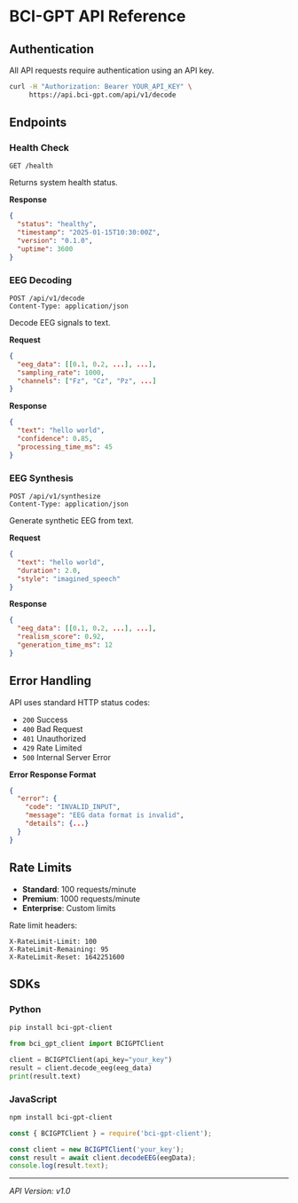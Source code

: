 # BCI-GPT API Reference

## Authentication

All API requests require authentication using an API key.

```bash
curl -H "Authorization: Bearer YOUR_API_KEY" \
     https://api.bci-gpt.com/api/v1/decode
```

## Endpoints

### Health Check

```http
GET /health
```

Returns system health status.

**Response**
```json
{
  "status": "healthy",
  "timestamp": "2025-01-15T10:30:00Z",
  "version": "0.1.0",
  "uptime": 3600
}
```

### EEG Decoding

```http
POST /api/v1/decode
Content-Type: application/json
```

Decode EEG signals to text.

**Request**
```json
{
  "eeg_data": [[0.1, 0.2, ...], ...],
  "sampling_rate": 1000,
  "channels": ["Fz", "Cz", "Pz", ...]
}
```

**Response**
```json
{
  "text": "hello world",
  "confidence": 0.85,
  "processing_time_ms": 45
}
```

### EEG Synthesis

```http
POST /api/v1/synthesize
Content-Type: application/json
```

Generate synthetic EEG from text.

**Request**
```json
{
  "text": "hello world",
  "duration": 2.0,
  "style": "imagined_speech"
}
```

**Response**
```json
{
  "eeg_data": [[0.1, 0.2, ...], ...],
  "realism_score": 0.92,
  "generation_time_ms": 12
}
```

## Error Handling

API uses standard HTTP status codes:

- `200` Success
- `400` Bad Request
- `401` Unauthorized
- `429` Rate Limited
- `500` Internal Server Error

**Error Response Format**
```json
{
  "error": {
    "code": "INVALID_INPUT",
    "message": "EEG data format is invalid",
    "details": {...}
  }
}
```

## Rate Limits

- **Standard**: 100 requests/minute
- **Premium**: 1000 requests/minute
- **Enterprise**: Custom limits

Rate limit headers:
```
X-RateLimit-Limit: 100
X-RateLimit-Remaining: 95
X-RateLimit-Reset: 1642251600
```

## SDKs

### Python

```bash
pip install bci-gpt-client
```

```python
from bci_gpt_client import BCIGPTClient

client = BCIGPTClient(api_key="your_key")
result = client.decode_eeg(eeg_data)
print(result.text)
```

### JavaScript

```bash
npm install bci-gpt-client
```

```javascript
const { BCIGPTClient } = require('bci-gpt-client');

const client = new BCIGPTClient('your_key');
const result = await client.decodeEEG(eegData);
console.log(result.text);
```

---

*API Version: v1.0*
